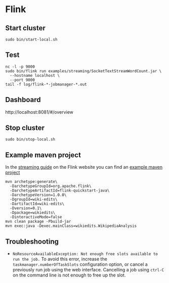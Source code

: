 # Flink

## Start cluster

	sudo bin/start-local.sh

## Test

	nc -l -p 9000
	sudo bin/flink run examples/streaming/SocketTextStreamWordCount.jar \
	  --hostname localhost \
	  --port 9000
	tail -f log/flink-*-jobmanager-*.out

## Dashboard

http://localhost:8081/#/overview

## Stop cluster

	sudo bin/stop-local.sh

## Example maven project

In the [streaming guide](https://ci.apache.org/projects/flink/flink-docs-release-1.0/apis/streaming/index.html) on the Flink website you can find an [example maven project](https://ci.apache.org/projects/flink/flink-docs-release-1.0/quickstart/run_example_quickstart.html)

	mvn archetype:generate\
	  -DarchetypeGroupId=org.apache.flink\
	  -DarchetypeArtifactId=flink-quickstart-java\
	  -DarchetypeVersion=1.0.0\
	  -DgroupId=wiki-edits\
	  -DartifactId=wiki-edits\
	  -Dversion=0.1\
	  -Dpackage=wikiedits\
	  -DinteractiveMode=false
	mvn clean package -Pbuild-jar
	mvn exec:java -Dexec.mainClass=wikiedits.WikipediaAnalysis

## Troubleshooting

- `NoResourceAvailableException: Not enough free slots available to run the job.`
  To avoid this error, increase the `taskmanager.numberOfTaskSlots` configuration option, or cancel a previously run job using the web interface. Cancelling a job using `ctrl-C` on the command line is not enough to free up the slot.

  